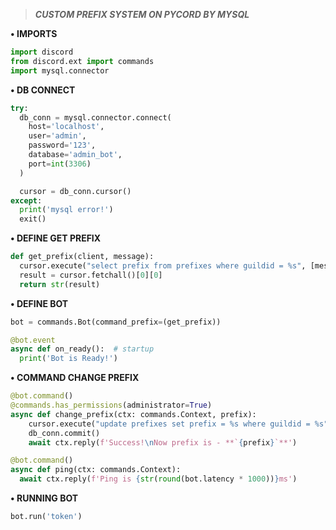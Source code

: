 > ***CUSTOM PREFIX SYSTEM ON PYCORD BY MYSQL***

**• IMPORTS**
```py
import discord
from discord.ext import commands
import mysql.connector
```
**• DB CONNECT**
```py
try:
  db_conn = mysql.connector.connect(
    host='localhost',
    user='admin',
    password='123',
    database='admin_bot',
    port=int(3306)
  )

  cursor = db_conn.cursor()
except:
  print('mysql error!')
  exit()
```
**• DEFINE GET PREFIX**
```py
def get_prefix(client, message):
  cursor.execute("select prefix from prefixes where guildid = %s", [message.guild.id])
  result = cursor.fetchall()[0][0]
  return str(result)
```
**• DEFINE BOT**
```py
bot = commands.Bot(command_prefix=(get_prefix))

@bot.event
async def on_ready():  # startup
  print('Bot is Ready!')
```
**• COMMAND CHANGE PREFIX**
```py
@bot.command()
@commands.has_permissions(administrator=True)
async def change_prefix(ctx: commands.Context, prefix):
    cursor.execute("update prefixes set prefix = %s where guildid = %s", [prefix, ctx.guild.id])
    db_conn.commit()
    await ctx.reply(f'Success!\nNow prefix is - **`{prefix}`**')

@bot.command()
async def ping(ctx: commands.Context):
  await ctx.reply(f'Ping is {str(round(bot.latency * 1000))}ms')
```
**• RUNNING BOT**
```py
bot.run('token')
```